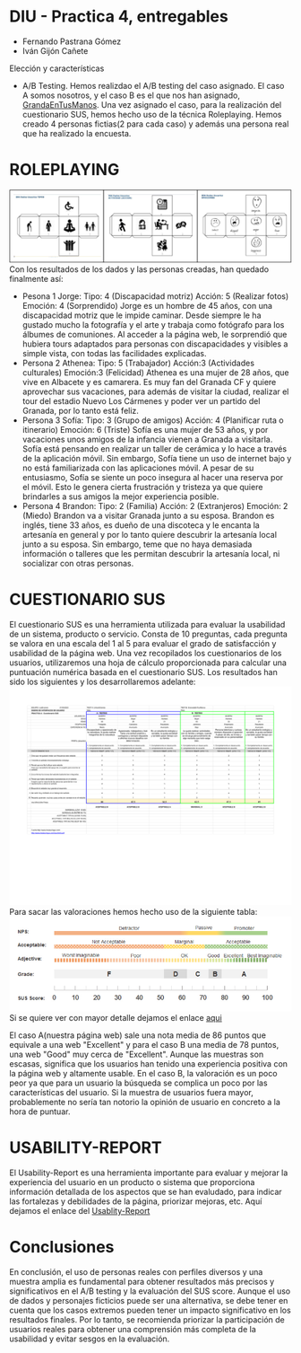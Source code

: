 # DIU - Practica 4, entregables


* Fernando Pastrana Gómez
* Iván Gijón Cañete

Elección y características

* A/B Testing. 
Hemos realizdao el A/B testing del caso asignado. El caso A somos nosotros, y el caso B es el que nos han asignado, [GrandaEnTusManos](https://github.com/DIU3-GatosUniversitarios/DIU/blob/master/README.md).
Una vez asignado el caso, para la realización del cuestionario SUS, hemos hecho uso de la técnica Roleplaying. Hemos creado 4 personas fictias(2 para cada caso)
y además una persona real que ha realizado la encuesta.

# ROLEPLAYING
![dados](./dados.png)
Con los resultados de los dados y las personas creadas, han quedado finalmente así:
  - Pesona 1 Jorge: Tipo: 4 (Discapacidad motriz) Acción: 5 (Realizar fotos) Emoción: 4 (Sorprendido) Jorge es un hombre de 45 años, con una discapacidad motriz que le impide caminar. Desde siempre le ha gustado mucho la fotografía y el arte y trabaja como fotógrafo para los álbumes de comuniones. Al acceder a la página web, le sorprendió que hubiera tours adaptados para personas con discapacidades y visibles a simple vista, con todas las facilidades explicadas.
  - Persona 2 Athenea: Tipo: 5 (Trabajador) Acción:3 (Actividades culturales) Emoción:3 (Felicidad) Athenea es una mujer de 28 años, que vive en Albacete y es camarera. Es muy fan del Granada CF y quiere aprovechar sus vacaciones, para además de visitar la ciudad, realizar el tour del estadio Nuevo Los Cármenes y poder ver un partido del Granada, por lo tanto está feliz.
  - Persona 3 Sofía: Tipo: 3 (Grupo de amigos) Acción: 4 (Planificar ruta o itinerario) Emoción: 6 (Triste) Sofía es una mujer de 53 años, y por vacaciones unos amigos de la infancia vienen a Granada a visitarla. Sofía está pensando en realizar un taller de cerámica y lo hace a través de la aplicación móvil. Sin embargo, Sofía tiene un uso de internet bajo y no está familiarizada con las aplicaciones móvil. A pesar de su entusiasmo, Sofía se siente un poco insegura al hacer una reserva por el móvil. Esto le genera cierta frustración y tristeza ya que quiere brindarles a sus amigos la mejor experiencia posible.
  - Persona 4 Brandon: Tipo: 2 (Familia) Acción: 2 (Extranjeros) Emoción: 2 (Miedo) Brandon va a visitar Granada junto a su esposa. Brandon es inglés, tiene 33 años, es dueño de una discoteca y le encanta la artesanía en general y por lo tanto quiere descubrir la artesanía local junto a su esposa. Sin embargo, teme que no haya demasiada información o talleres que les permitan descubrir la artesanía local, ni socializar con otras personas.
 
 # CUESTIONARIO SUS
 El cuestionario SUS es una herramienta utilizada para evaluar la usabilidad de un sistema, producto o servicio. Consta de 10 preguntas, cada pregunta se valora en una escala del 1 al 5 para evaluar el grado de satisfacción y usabilidad de la página web. Una vez recopilados los cuestionarios de los usuarios, utilizaremos una hoja de cálculo proporcionada para calcular una puntuación numérica basada en el cuestionario SUS.
 Los resultados han sido los siguientes y los desarrollaremos adelante:
 ![CuestionariosSUS](./CuestionarioSUSDIU.png)
 Para sacar las valoraciones hemos hecho uso de la siguiente tabla:
 ![EscalaSUS](./EscalaSUs.jpg)
 Si se quiere ver con mayor detalle dejamos el enlace [aqui](./CuestionarioSUSDIU.xlsx)
 
  El caso A(nuestra página web) sale una nota media de 86 puntos que equivale a una web "Excellent" y para el caso B una media de 78 puntos, una web "Good" muy cerca de "Excellent". Aunque las muestras son escasas, significa que los usuarios han tenido una experiencia positiva con la página web y altamente usable. En el caso B, la valoración es un poco peor ya que para un usuario la búsqueda se complica un poco por las características del usuario. Si la muestra de usuarios fuera mayor, probablemente no sería tan notorio la opinión de usuario en concreto a la hora de puntuar.

  # USABILITY-REPORT
  El Usability-Report es una herramienta importante para evaluar y mejorar la experiencia del usuario en un producto o sistema que proporciona información detallada de los aspectos que se han     evaludado, para indicar las fortalezas y debilidades de la página, priorizar mejoras, etc.
  Aquí dejamos el enlace del [Usablity-Report](./UsabilityReport.pdf)
  
  
  # Conclusiones
En conclusión, el uso de personas reales con perfiles diversos y una muestra amplia es fundamental para obtener resultados más precisos y significativos en el A/B testing y la evaluación del SUS score. Aunque el uso de dados y personajes ficticios puede ser una alternativa, se debe tener en cuenta que los casos extremos pueden tener un impacto significativo en los resultados finales. Por lo tanto, se recomienda priorizar la participación de usuarios reales para obtener una comprensión más completa de la usabilidad y evitar sesgos en la evaluación.

